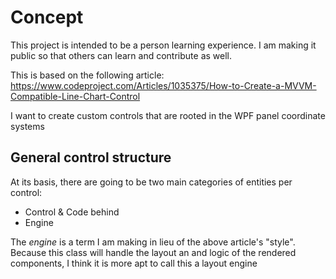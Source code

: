 # Concept
This project is intended to be a person learning experience. I am making it public so that others can learn and contribute as well.

This is based on the following article: https://www.codeproject.com/Articles/1035375/How-to-Create-a-MVVM-Compatible-Line-Chart-Control

I want to create custom controls that are rooted in the WPF panel coordinate systems

## General control structure
At its basis, there are going to be two main categories of entities per control:
- Control & Code behind
- Engine

The _engine_ is a term I am making in lieu of the above article's "style". Because this class will handle the layout an and logic of the rendered components, I think it is more apt to call this a layout engine
